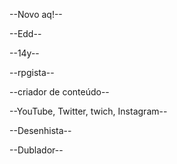 --Novo aq!--

--Edd--

--14y--

--rpgista--

--criador de conteúdo--

--YouTube, Twitter, twich, Instagram--

--Desenhista--

--Dublador--

